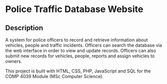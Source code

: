 # Police Traffic Database Website
## Description
A system for police officers to record and retrieve information about vehicles, people and traffic incidents. Officers can search the database via the web interface in order to view and update records. Officers can also submit new records for vehicles, people, reports and assign vehicles to owners.

This project is built with HTML, CSS, PHP, JavaScript and SQL for the COMP 4039 Module (MSc Computer Science).
